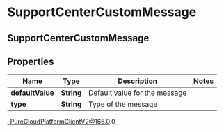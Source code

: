 # SupportCenterCustomMessage

## SupportCenterCustomMessage

## Properties

|Name | Type | Description | Notes|
|------------ | ------------- | ------------- | -------------|
| **defaultValue** | **String** | Default value for the message | |
| **type** | **String** | Type of the message | |



_PureCloudPlatformClientV2@166.0.0_
